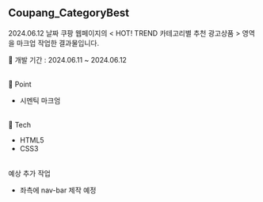 ## Coupang_CategoryBest

2024.06.12 날짜 쿠팡 웹페이지의 < HOT! TREND 카테고리별 추천 광고상품 > 영역을 마크업 작업한 결과물입니다.
<br/>

📅 개발 기간 : 2024.06.11 ~ 2024.06.12

<br/>
📌 Point

- 시멘틱 마크엄

<br/>
🔨 Tech

- HTML5
- CSS3

<br/>
예상 추가 작업

- 좌측에 nav-bar 제작 예정
